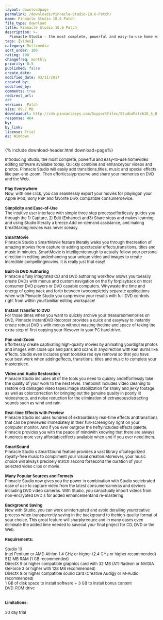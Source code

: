 ```yaml
---
layout: downloadpage
permalink: /downloads/Pinnacle-Studio-10,6-Patch/
name: Pinnacle Studio 10.6 Patch
file_type: download
title: Pinnacle Studio 10.6 Patch
description: >-
  Pinnacle-Studio - the most complete, powerful and easy-to-use home video editing software available today
tags: [Video]
category: Multimedia
sort_order: 100
rating: 100
changefreq: monthly
priority: 0.5
published: false
create_date: 
modified_date: 03/11/2017
created_by: 
modified_by: 
comments: true
redirect_url: 
### 
version:  Patch
size: 89.7 MB
downloadurl: http://cdn.pinnaclesys.com/SupportFiles/StudioPatch10_6_0.exe
response: 404
by: 
by_link: 
license: Trial 
os: Windows
---
```


{% include download-header.html download=page%}

<p style="fix-download-text !important">
<p><font size="2"><p>Introducing Studio, the most complete, powerful and easy-to-use homevideo editing software available today. Quickly combine and enhanceyour videos and photos. Pinnacle Studio will easily add transitions,titles, music and special effects like pan-and-zoom. Then effortlesslypreserve and share your memories on DVD and the Web.<br />
<br />
<strong>Play Everywhere</strong><br />
Now, with one click, you can seamlessly export your movies for playingon your Apple iPod, Sony PSP and favorite DivX compatible consumerdevice.<br />
<br />
<strong>Simplicity and Ease-of-Use </strong><br />
The intuitive user interface with simple three step processeffortlessly guides you through the 1) Capture, 2) Edit (Enhance) and3) Share steps and makes learning and using Studio literally a breeze.Add on-demand assistance, and making breathtaking movies was never soeasy.<br />
<br />
<strong>SmartMovie</strong><br />
Pinnacle Studio s SmartMovie feature literally walks you through thecreation of amazing movies from capture to adding spectacular effects,transitions, titles and music in minutes. SmartMovie is intelligentenough to actually follow your personal direction in editing andenhancing your unique video and images to create incredible compellingmovies. It is really just that easy!<br />
<br />
<strong>Built-in DVD Authoring</strong><br />
Pinnacle s fully integrated CD and DVD authoring workflow allows you toeasily create DVDs with menus and custom navigation on the fly forplayback on most consumer DVD players or DVD capable computers. Whywaste the time and energy of going back and forth between twocompletely separate applications when with Pinnacle Studio you canpreview your results with full DVD controls right from within yourfamiliar editing workspace!<br />
<br />
<strong>Instant Transfer to DVD </strong><br />
For those times when you want to quickly archive your treasuredmemories on DVD, Pinnacle InstantDVD Recorder provides a quick and easyway to instantly create robust DVD s with menus without wasting thetime and space of taking the extra step of first copying your filesover to your PC hard drive.<br />
<br />
<strong>Pan-and-Zoom </strong><br />
Effortlessly create captivating high-quality movies by animating yourdigital photos and images with close ups and pans and scans in anydirection with Ken Burns like effects. Studio even includes great toolslike red eye removal so that you have your best work when addingeffects, transitions, titles and music to complete your masterpiece.<br />
<br />
<strong>Video and Audio Restoration </strong><br />
Pinnacle Studio includes all of the tools you need to quickly andeffortlessly take the quality of your work to the next level. Thetoolkit includes video cleaning to restore old damaged video tapes.image stabilization for shaky and jerky footage. as well as colorcorrection for bringing out the genuine quality in poorly lit videoshoots. and noise reduction for the elimination of extraneousdistracting sounds such as wind and rain.<br />
<br />
<strong>Real-time Effects with Preview</strong><br />
Pinnacle Studio includes hundred of extraordinary real-time effects andtransitions that can be previewed immediately in their full-screenglory right on your computer monitor. And if you ever outgrow the heftyincluded effects palette, Pinnacle provides you with the peace of mindwith knowing that there are always hundreds more very affordableeffects available when and if you ever need them.<br />
<br />
<strong>SmartSound</strong><br />
Pinnacle Studio s SmartSound feature provides a vast library ofcategorized royalty-free music to compliment your visual creation.Moreover, your music choice will always precisely match second forsecond the duration of your selected video clips or movie.<br />
<br />
<strong>Many Popular Sources and Formats</strong><br />
Pinnacle Studio now gives you the power in combination with Studio scelebrated ease of use to capture video from the latest consumercameras and devices including DVD video cameras. With Studio, you canactually import videos from non-encrypted DVD s for added enhancementand re-mastering.<br />
<br />
<strong>Background Saving </strong><br />
Now with Studio, you can work uninterrupted and avoid derailing yourcreative process when transparently saving in the background to thehigh-quality format of your choice. This great feature will sharplyreduce and in many cases even eliminate the added time needed to saveout your final project for CD, DVD or the Web.<br />
<br />
<span><strong>Requirements:</strong></span><br />
<br />
Studio 10<br />
Intel Pentium or AMD Athlon 1.4 GHz or higher (2.4 GHz or higher recommended) <br />
512 MB RAM (1 GB recommended) <br />
DirectX 9 or higher compatible graphics card with 32 MB (ATI Radeon or NVIDIA GeForce 3 or higher with 128 MB recommended) <br />
DirectX 9 or higher compatible sound card (Creative Audigy or M-Audio recommended) <br />
1 GB of disk space to install software + 3 GB to install bonus content <br />
DVD-ROM drive <br />
<br />
<br />
<span><strong>Limitations:</strong></span><br />
<br />
30 day trial</p></p></p>
